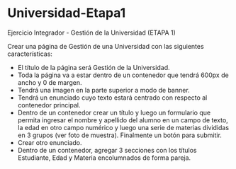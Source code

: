 # Universidad-Etapa1

Ejercicio Integrador - Gestión de la Universidad (ETAPA 1)

Crear una página de Gestión de una Universidad con las siguientes características:

- El título de la página será Gestión de la Universidad.
- Toda la página va a estar dentro de un contenedor que tendrá 600px de ancho y 0 de margen.
- Tendrá una imagen en la parte superior a modo de banner.
- Tendrá un enunciado cuyo texto estará centrado con respecto al contenedor principal.
- Dentro de un contenedor crear un título y luego un formulario que permita ingresar el nombre y apellido del alumno en un campo de texto, la edad en otro campo numérico y luego una serie de materias divididas en 3 grupos (ver foto de muestra). 
Finalmente un botón para submitir.
- Crear otro enunciado.
- Dentro de un contenedor, agregar 3 secciones con los títulos Estudiante, Edad y Materia encolumnados de forma pareja.
